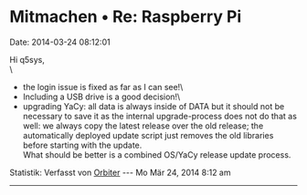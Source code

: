 Mitmachen • Re: Raspberry Pi
============================

Date: 2014-03-24 08:12:01

Hi q5sys,\
\
- the login issue is fixed as far as I can see!\
- Including a USB drive is a good decision!\
- upgrading YaCy: all data is always inside of DATA but it should not be
necessary to save it as the internal upgrade-process does not do that as
well: we always copy the latest release over the old release; the
automatically deployed update script just removes the old libraries
before starting with the update.\
What should be better is a combined OS/YaCy release update process.

Statistik: Verfasst von
[Orbiter](http://forum.yacy-websuche.de/memberlist.php?mode=viewprofile&u=2)
--- Mo Mär 24, 2014 8:12 am

------------------------------------------------------------------------
